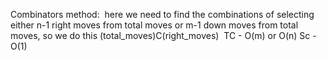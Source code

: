 Combinators method:
​
here we need to find the combinations of selecting either n-1 right moves from total moves or m-1 down moves from total moves, so we do this (total_moves)C(right_moves)
​
TC - O(m) or O(n)
Sc - O(1)
​
